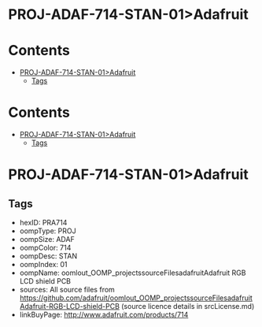 
PROJ-ADAF-714-STAN-01>Adafruit
==============================

Contents
========

* [PROJ-ADAF-714-STAN-01>Adafruit](#proj-adaf-714-stan-01adafruit)
	* [Tags](#tags)

Contents
========

* [PROJ-ADAF-714-STAN-01>Adafruit](#proj-adaf-714-stan-01adafruit)
	* [Tags](#tags)

# PROJ-ADAF-714-STAN-01>Adafruit

## Tags

- hexID: PRA714
- oompType: PROJ
- oompSize: ADAF
- oompColor: 714
- oompDesc: STAN
- oompIndex: 01
- oompName: oomlout_OOMP_projectssourceFilesadafruitAdafruit RGB LCD shield PCB
- sources: All source files from https://github.com/adafruit/oomlout_OOMP_projectssourceFilesadafruitAdafruit-RGB-LCD-shield-PCB (source licence details in srcLicense.md)
- linkBuyPage: http://www.adafruit.com/products/714
